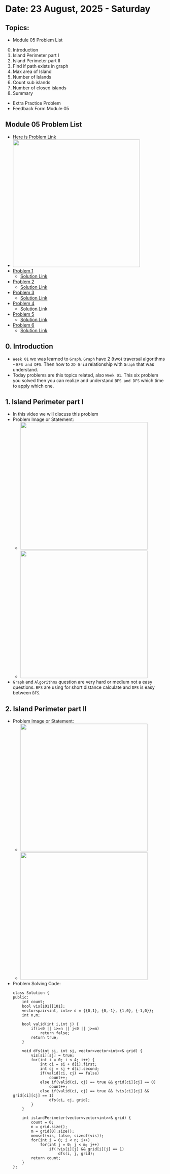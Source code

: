 # Date: 23 August, 2025 - Saturday

## Topics:
- Module 05 Problem List
0. Introduction
1. Island Perimeter part I
2. Island Perimeter part II
3. Find if path exists in graph
4. Max area of Island
5. Number of Islands
6. Count sub islands
7. Number of closed islands
8. Summary
- Extra Practice Problem
- Feedback Form Module 05

## Module 05 Problem List
- [Here is Problem Link](https://docs.google.com/document/d/1QBllWHoRSyuKG7xZru_t0I4TSjWgPFoHfy2aZG3gbQI/edit?usp=sharing)
- <img src="./images/problems.png" width="400">
- [Problem 1](https://leetcode.com/problems/island-perimeter/)
    - [Solution Link](https://leetcode.com/problems/island-perimeter/solutions/7105772/simple-beginner-friendly-dfs-well-explai-vtbh/)
- [Problem 2](https://leetcode.com/problems/find-if-path-exists-in-graph/)
    - [Solution Link](https://leetcode.com/problems/find-if-path-exists-in-graph/solutions/7105789/beginner-friendly-dfs-by-piaaaas-ufmk/)
- [Problem 3](https://leetcode.com/problems/max-area-of-island/)
    - [Solution Link](https://leetcode.com/problems/max-area-of-island/solutions/7105798/dfs-beats-100-by-piaaaas-rzev/)
- [Problem 4](https://leetcode.com/problems/number-of-islands/)
    - [Solution Link](https://leetcode.com/problems/number-of-islands/solutions/7105813/dfs-with-counter-by-piaaaas-da27/)
- [Problem 5](https://leetcode.com/problems/count-sub-islands/)
    - [Solution Link](https://leetcode.com/problems/count-sub-islands/solutions/7105821/simple-dfs-by-piaaaas-7m9o/)
- [Problem 6](https://leetcode.com/problems/number-of-closed-islands/)
    - [Solution Link](https://leetcode.com/problems/number-of-closed-islands/solutions/7105850/dfs-bfs-both-solution-beats-100-by-piaaa-bkiy/)

## 0. Introduction
- `Week 01` we was learned to `Graph`. `Graph` have 2 (two) traversal algorithms - `BFS and DFS`. Then how to `2D Grid` relationship with `Graph` that was understand.
- Today problems are this topics related, also `Week 01`. This six problem you solved then you can realize and understand `BFS and DFS` which time to apply which one.

## 1. Island Perimeter part I
- In this video we will discuss this problem
- Problem Image or Statement:
    - <img src="./images/island_perimeter.png" width="400">
    - <img src="./images/island_perimeter2.png" width="400">
- `Graph` and `Algorithms` question are very hard or medium not a easy questions. `BFS` are using for short distance calculate and `DFS` is easy between `BFS`.

## 2. Island Perimeter part II
- Problem Image or Statement:
    - <img src="./images/island_perimeter.png" width="400">
    - <img src="./images/island_perimeter2.png" width="400">
- Problem Solving Code:
    ```
    class Solution {
    public:
        int count;
        bool vis[101][101];
        vector<pair<int, int>> d = {{0,1}, {0,-1}, {1,0}, {-1,0}};
        int n,m;

        bool valid(int i,int j) {
            if(i<0 || i>=n || j<0 || j>=m)
                return false;
            return true;
        }

        void dfs(int si, int sj, vector<vector<int>>& grid) {
            vis[si][sj] = true;
            for(int i = 0; i < 4; i++) {
                int ci = si + d[i].first;
                int cj = sj + d[i].second;
                if(valid(ci, cj) == false)
                    count++;
                else if(valid(ci, cj) == true && grid[ci][cj] == 0)
                    count++;
                else if(valid(ci, cj) == true && !vis[ci][cj] && grid[ci][cj] == 1)
                    dfs(ci, cj, grid);
            }
        }

        int islandPerimeter(vector<vector<int>>& grid) {
            count = 0;
            n = grid.size();
            m = grid[0].size();
            memset(vis, false, sizeof(vis));
            for(int i = 0; i < n; i++)
                for(int j = 0; j < m; j++)
                    if(!vis[i][j] && grid[i][j] == 1)
                        dfs(i, j, grid);
            return count;
        }
    };
    ```